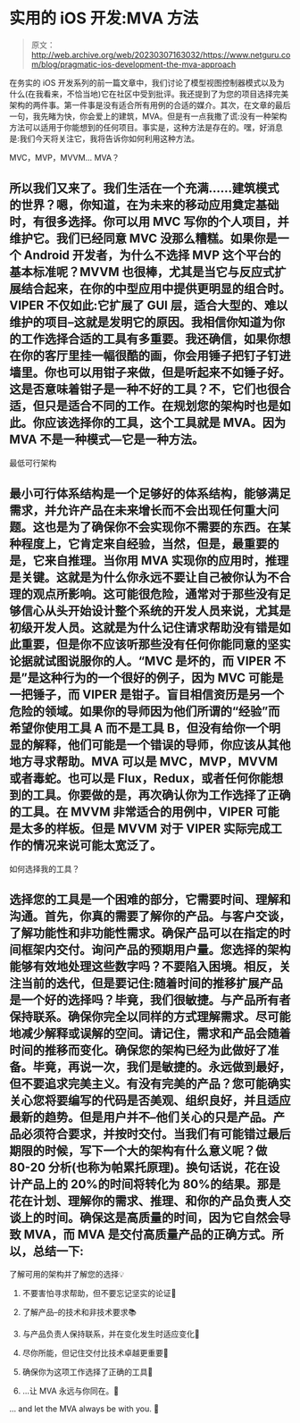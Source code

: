 # 实用的 iOS 开发:MVA 方法

> 原文：<http://web.archive.org/web/20230307163032/https://www.netguru.com/blog/pragmatic-ios-development-the-mva-approach>

 在务实的 iOS 开发系列的前一篇文章中，我们讨论了模型视图控制器模式以及为什么(在我看来，不恰当地)它在社区中受到批评。我还提到了为您的项目选择完美架构的两件事。第一件事是没有适合所有用例的合适的媒介。其次，在文章的最后一句，我先睹为快，你会爱上的建筑，MVA。但是有一点我撒了谎:没有一种架构方法可以适用于你能想到的任何项目。事实是，这种方法是存在的。嘿，好消息是:我们今天将关注它，我将告诉你如何利用这种方法。

MVC，MVP，MVVM… MVA？

## 所以我们又来了。我们生活在一个充满……建筑模式的世界？嗯，你知道，在为未来的移动应用奠定基础时，有很多选择。你可以用 MVC 写你的个人项目，并维护它。我们已经同意 MVC 没那么糟糕。如果你是一个 Android 开发者，为什么不选择 MVP 这个平台的基本标准呢？MVVM 也很棒，尤其是当它与反应式扩展结合起来，在你的中型应用中提供更明显的组合时。VIPER 不仅如此:它扩展了 GUI 层，适合大型的、难以维护的项目–这就是发明它的原因。我相信你知道为你的工作选择合适的工具有多重要。我还确信，如果你想在你的客厅里挂一幅很酷的画，你会用锤子把钉子钉进墙里。你也可以用钳子来做，但是听起来不如锤子好。这是否意味着钳子是一种不好的工具？不，它们也很合适，但只是适合不同的工作。在规划您的架构时也是如此。你应该选择你的工具，这个工具就是 MVA。因为 MVA 不是一种模式—它是一种方法。

最低可行架构

## 最小可行体系结构是一个足够好的体系结构，能够满足需求，并允许产品在未来增长而不会出现任何重大问题。这也是为了确保你不会实现你不需要的东西。在某种程度上，它肯定来自经验，当然，但是，最重要的是，它来自推理。当你用 MVA 实现你的应用时，推理是关键。这就是为什么你永远不要让自己被你认为不合理的观点所影响。这可能很危险，通常对于那些没有足够信心从头开始设计整个系统的开发人员来说，尤其是初级开发人员。这就是为什么记住请求帮助没有错是如此重要，但是你不应该听那些没有任何你能同意的坚实论据就试图说服你的人。“MVC 是坏的，而 VIPER 不是”是这种行为的一个很好的例子，因为 MVC 可能是一把锤子，而 VIPER 是钳子。盲目相信资历是另一个危险的领域。如果你的导师因为他们所谓的“经验”而希望你使用工具 A 而不是工具 B，但没有给你一个明显的解释，他们可能是一个错误的导师，你应该从其他地方寻求帮助。MVA 可以是 MVC，MVP，MVVM 或者毒蛇。也可以是 Flux，Redux，或者任何你能想到的工具。你要做的是，再次确认你为工作选择了正确的工具。在 MVVM 非常适合的用例中，VIPER 可能是太多的样板。但是 MVVM 对于 VIPER 实际完成工作的情况来说可能太宽泛了。

如何选择我的工具？

## 选择您的工具是一个困难的部分，它需要时间、理解和沟通。首先，你真的需要了解你的产品。与客户交谈，了解功能性和非功能性需求。确保产品可以在指定的时间框架内交付。询问产品的预期用户量。您选择的架构能够有效地处理这些数字吗？不要陷入困境。相反，关注当前的迭代，但是要记住:随着时间的推移扩展产品是一个好的选择吗？毕竟，我们很敏捷。与产品所有者保持联系。确保你完全以同样的方式理解需求。尽可能地减少解释或误解的空间。请记住，需求和产品会随着时间的推移而变化。确保您的架构已经为此做好了准备。毕竟，再说一次，我们是敏捷的。永远做到最好，但不要追求完美主义。有没有完美的产品？您可能确实关心您将要编写的代码是否美观、组织良好，并且适应最新的趋势。但是用户并不–他们关心的只是产品。产品必须符合要求，并按时交付。当我们有可能错过最后期限的时候，写下一个大的架构有什么意义呢？做 80-20 分析(也称为帕累托原理)。换句话说，花在设计产品上的 20%的时间将转化为 80%的结果。那是花在计划、理解你的需求、推理、和你的产品负责人交谈上的时间。确保这是高质量的时间，因为它自然会导致 MVA，而 MVA 是交付高质量产品的正确方式。所以，总结一下:

了解可用的架构并了解您的选择💡

1.  不要害怕寻求帮助，但不要忘记坚实的论证🙋

2.  了解产品–的技术和非技术要求📚

3.  与产品负责人保持联系，并在变化发生时适应变化💬

4.  尽你所能，但记住交付比技术卓越更重要🚚

5.  确保你为这项工作选择了正确的工具🔨

6.  ...让 MVA 永远与你同在。💪

... and let the MVA always be with you. 💪